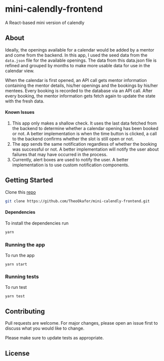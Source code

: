 # mini-calendly-frontend

A React-based mini version of calendly

## About
Ideally, the openings available for a calendar would be added by a mentor and come from the backend. In this app, I used the seed data from the `data.json` file for the available openings.
The data from this data.json file is refined and grouped by months to make more usable data for use in the calendar view.

When the calendar is first opened, an API call gets mentor information containing the mentor details, his/her openings and the bookings by his/her mentees.
Every booking is recorded to the database via an API call. After every booking, the mentor information gets fetch again to update the state with the fresh data.

#### Known Issues
1. This app only makes a shallow check. It uses the last data fetched from the backend to determine whether a calendar opening has been booked or not. A better implementation is when the time button is clicked, a call to the backend confirms whether the slot is still open or not.
2. The app sends the same notification regardless of whether the booking was successful or not. A better implementation will notify the user about failures that may have occurred in the process.
3. Currently, alert boxes are used to notify the user. A better implementation is to use custom notification components.

## Getting Started

Clone this [repo](https://github.com/TheoOkafor/mini-calendly-frontend.git)

```bash
git clone https://github.com/TheoOkafor/mini-calendly-frontend.git
```

#### Dependencies
To install the dependencies run
```bash
yarn
```


### Running the app
To run the app
```node
yarn start
```

### Running tests
To run test
```node
yarn test
```


## Contributing
Pull requests are welcome. For major changes, please open an issue first to discuss what you would like to change.

Please make sure to update tests as appropriate.

## License
